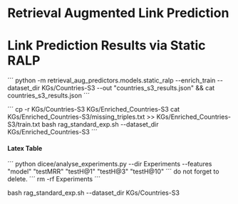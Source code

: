 # Retrieval Augmented Link Prediction

# Link Prediction Results via Static RALP
´´´
python -m retrieval_aug_predictors.models.static_ralp --enrich_train --dataset_dir KGs/Countries-S3 --out "countries_s3_results.json" && cat countries_s3_results.json
´´´

´´´
cp -r KGs/Countries-S3 KGs/Enriched_Countries-S3
cat KGs/Enriched_Countries-S3/missing_triples.txt >> KGs/Enriched_Countries-S3/train.txt
bash rag_standard_exp.sh --dataset_dir KGs/Enriched_Countries-S3
´´´
#### Latex Table 
´´´
python dicee/analyse_experiments.py --dir Experiments --features "model" "testMRR" "testH@1" "testH@3" "testH@10"
´´´
do not forget to delete.
´´´
rm -rf Experiments
´´´


bash rag_standard_exp.sh --dataset_dir KGs/Countries-S3